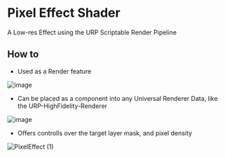 # Pixel Effect Shader
A Low-res Effect using the URP Scriptable Render Pipeline

## How to
- Used as a Render feature

![image](https://user-images.githubusercontent.com/25873918/187325786-ab0ad597-58e0-4103-b19b-f1d94078858e.png)

- Can be placed as a component into any Universal Renderer Data, like the URP-HighFidelity-Renderer

![image](https://user-images.githubusercontent.com/25873918/187325729-f332ef27-2566-4240-bf99-bd9240f45835.png)

- Offers controlls over the target layer mask, and pixel density

![PixelEffect (1)](https://user-images.githubusercontent.com/25873918/187332126-943d3a50-ed9e-4878-8f33-82a83ae58fb8.gif)
